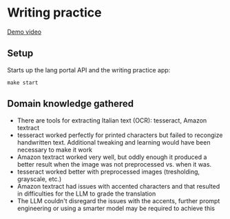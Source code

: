 # Writing practice

[Demo video](https://www.loom.com/share/33409d0227c84a9d8cc6ad96cd1faa5c?sid=877d82f9-77d7-4e07-8cc6-2df5da330a1e)

## Setup

Starts up the lang portal API and the writing practice app:
```
make start
```

## Domain knowledge gathered

- There are tools for extracting Italian text (OCR): tesseract, Amazon textract
- tesseract worked perfectly for printed characters but failed to recongize handwritten text. Additional tweaking and learning would have been necessary to make it work
- Amazon textract worked very well, but oddly enough it produced a better result when the image was not preprocessed vs. when it was.
- tesseract worked better with preprocessed images (tresholding, grayscale, etc.)
- Amazon textract had issues with accented characters and that resulted in difficulties for the LLM to grade the translation
- The LLM couldn't disregard the issues with the accents, further prompt engineering or using a smarter model may be required to achieve this
